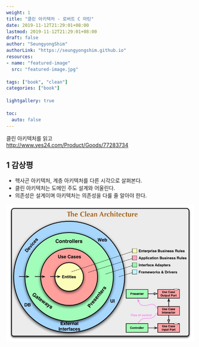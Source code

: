 ```yaml
---
weight: 1
title: "클린 아키텍처 - 로버트 C 마틴"
date: 2019-11-12T21:29:01+08:00
lastmod: 2019-11-12T21:29:01+08:00
draft: false
author: "SeungyongShim"
authorLink: "https://seungyongshim.github.io"
resources:
- name: "featured-image"
  src: "featured-image.jpg"

tags: ["book", "clean"]
categories: ["book"]

lightgallery: true

toc:
  auto: false
---
```


클린 아키텍처를 읽고   
http://www.yes24.com/Product/Goods/77283734

<!--more-->

## 1 감상평

- 헥사곤 아키텍처, 계층 아키텍처를 다른 시각으로 살펴본다.
- 클린 아키텍처는 도메인 주도 설계와 어울린다.
- 의존성은 설계이며 아키텍처는 의존성을 다룰 줄 알아야 한다.

![](./the-clean-architecture.png)
